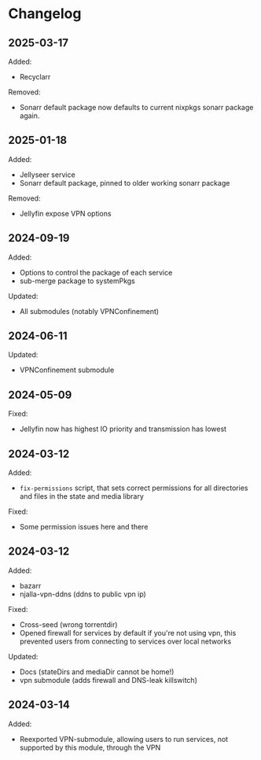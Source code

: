 # Changelog

## 2025-03-17

Added:
- Recyclarr

Removed:
- Sonarr default package now defaults to current nixpkgs sonarr package again.

## 2025-01-18

Added:
- Jellyseer service
- Sonarr default package, pinned to older working sonarr package

Removed:
- Jellyfin expose VPN options

## 2024-09-19

Added:
- Options to control the package of each service
- sub-merge package to systemPkgs

Updated:
- All submodules (notably VPNConfinement)

## 2024-06-11

Updated:
- VPNConfinement submodule

## 2024-05-09

Fixed:
- Jellyfin now has highest IO priority and transmission has lowest

## 2024-03-12

Added:
- `fix-permissions` script, that sets correct permissions for all directories
  and files in the state and media library

Fixed:
- Some permission issues here and there

## 2024-03-12

Added:
- bazarr
- njalla-vpn-ddns (ddns to public vpn ip)

Fixed:
- Cross-seed (wrong torrentdir)
- Opened firewall for services by default if you're not using vpn, this prevented users from connecting to services over local networks

Updated:
- Docs (stateDirs and mediaDir cannot be home!)
- vpn submodule (adds firewall and DNS-leak killswitch)

## 2024-03-14

Added:
- Reexported VPN-submodule, allowing users to run services, not supported by this module, through the VPN
